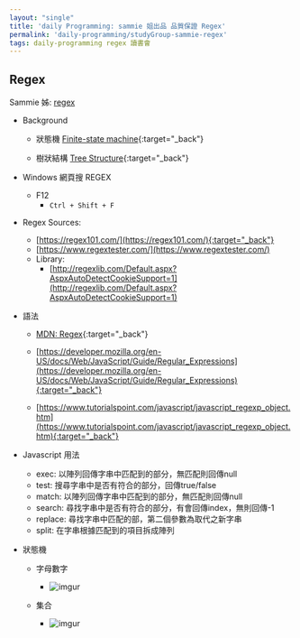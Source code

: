 ```yaml
---
layout: "single"
title: 'daily Programming: sammie 姐出品 品質保證 Regex'
permalink: 'daily-programming/studyGroup-sammie-regex'
tags: daily-programming regex 讀書會
---
```


## Regex

Sammie 姊: [regex](https://sammiehsieh.github.io/regex/2020/02/05/Regex/)

- Background

   - 狀態機 [Finite-state machine](https://en.wikipedia.org/wiki/Finite-state_machine){:target="_back"}

   - 樹狀結構 [Tree Structure](https://en.wikipedia.org/wiki/Tree_structure){:target="_back"}


- Windows 網頁搜 REGEX

   - F12
      - `Ctrl + Shift + F`

- Regex Sources:

   - [https://regex101.com/](https://regex101.com/){:target="_back"}
   - [https://www.regextester.com/](https://www.regextester.com/)
   - Library:
      - [http://regexlib.com/Default.aspx?AspxAutoDetectCookieSupport=1](http://regexlib.com/Default.aspx?AspxAutoDetectCookieSupport=1)

- 語法

   - [MDN: Regex](https://developer.mozilla.org/zh-TW/docs/Web/JavaScript/Guide/Regular_Expressions){:target="_back"}

   - [https://developer.mozilla.org/en-US/docs/Web/JavaScript/Guide/Regular_Expressions](https://developer.mozilla.org/en-US/docs/Web/JavaScript/Guide/Regular_Expressions){:target="_back"}

   - [https://www.tutorialspoint.com/javascript/javascript_regexp_object.htm](https://www.tutorialspoint.com/javascript/javascript_regexp_object.htm){:target="_back"}

- Javascript 用法

   - exec: 以陣列回傳字串中匹配到的部分，無匹配則回傳null
   - test: 搜尋字串中是否有符合的部分，回傳true/false
   - match: 以陣列回傳字串中匹配到的部分，無匹配則回傳null
   - search: 尋找字串中是否有符合的部分，有會回傳index，無則回傳-1
   - replace: 尋找字串中匹配的部，第二個參數為取代之新字串
   - split: 在字串根據匹配到的項目拆成陣列


- 狀態機 

   - 字母數字
   
      - ![imgur](https://i.imgur.com/4tcPjHW.png)

   - 集合

      - ![imgur](https://i.imgur.com/N9B1B8K.png)
